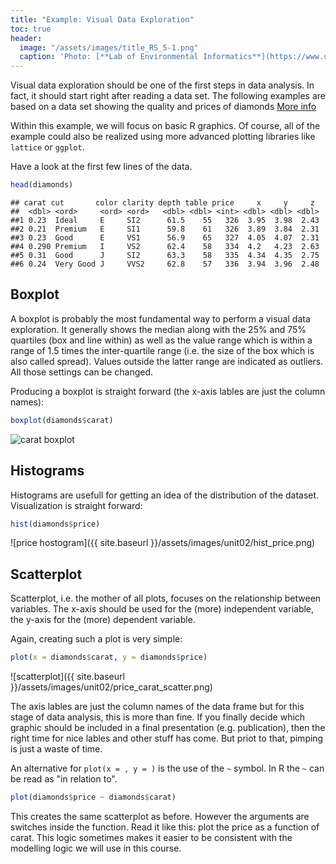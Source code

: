 ```yaml
---
title: "Example: Visual Data Exploration"
toc: true
header:
  image: "/assets/images/title_RS_5-1.png"
  caption: 'Photo: [**Lab of Environmental Informatics**](https://www.uni-marburg.de/en/fb19/disciplines/physisch/environmentalinformatics){:target="_blank"}'
---
```


Visual data exploration should be one of the first steps in data analysis. In fact, it should start right after reading a data set. The following examples are based on a data set showing the quality and prices of diamonds [More info](https://ggplot2.tidyverse.org/reference/diamonds.html)

Within this example, we will focus on basic R graphics. Of course, all of the example could also be realized using more advanced plotting libraries like `lattice` or `ggplot`.

Have a look at the first few lines of the data.

```r
head(diamonds)
```

```
## carat cut       color clarity depth table price     x     y     z
##  <dbl> <ord>     <ord> <ord>   <dbl> <dbl> <int> <dbl> <dbl> <dbl>
##1 0.23  Ideal     E     SI2      61.5    55   326  3.95  3.98  2.43
##2 0.21  Premium   E     SI1      59.8    61   326  3.89  3.84  2.31
##3 0.23  Good      E     VS1      56.9    65   327  4.05  4.07  2.31
##4 0.290 Premium   I     VS2      62.4    58   334  4.2   4.23  2.63
##5 0.31  Good      J     SI2      63.3    58   335  4.34  4.35  2.75
##6 0.24  Very Good J     VVS2     62.8    57   336  3.94  3.96  2.48
```


## Boxplot
A boxplot is probably the most fundamental way to perform a visual data exploration. It generally shows the median along with the 25% and 75% quartiles (box and line within) as well as the value range which is within a range of 1.5 times the inter-quartile range (i.e. the size of the box which is also called spread). Values outside the latter range are indicated as outliers. All those settings can be changed.

Producing a boxplot is straight forward (the x-axis lables are just the column names):

```r
boxplot(diamonds$carat)
```

![carat boxplot]({{site.baseurl}}/assets/images/unit02/carat_boxplot.png)



## Histograms
Histograms are usefull for getting an idea of the distribution of the dataset. Visualization is straight forward:

```r
hist(diamonds$price)
```

![price hostogram]({{ site.baseurl }}/assets/images/unit02/hist_price.png)<!-- -->



## Scatterplot
Scatterplot, i.e. the mother of all plots, focuses on the relationship between variables. The x-axis should be used for the (more) independent variable, the y-axis for the (more) dependent variable.

Again, creating such a plot is very simple:

```r
plot(x = diamonds$carat, y = diamonds$price)
```

![scatterplot]({{ site.baseurl }}/assets/images/unit02/price_carat_scatter.png)<!-- -->

The axis lables are just the column names of the data frame but for this stage of data analysis, this is more than fine. If you finally decide which graphic should be included in a final presentation (e.g. publication), then the right time for nice lables and other stuff has come. But priot to that, pimping is just a waste of time.

An alternative for `plot(x = , y = )` is the use of the `~` symbol. In R the `~` can be read as "in relation to".

```r
plot(diamonds$price ~ diamonds$carat)
```
This creates the same scatterplot as before. However the arguments are switches inside the function.
Read it like this: plot the price as a function of carat. This logic sometimes makes it easier to be consistent with the modelling logic we will use in this course.

 

